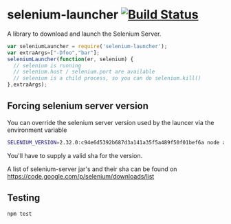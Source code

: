selenium-launcher [![Build Status](https://secure.travis-ci.org/daaku/nodejs-selenium-launcher.png)](http://travis-ci.org/daaku/nodejs-selenium-launcher)
=================

A library to download and launch the Selenium Server.

```javascript
var seleniumLauncher = require('selenium-launcher');
var extraArgs=["-Dfoo","bar"];
seleniumLauncher(function(er, selenium) {
  // selenium is running
  // selenium.host / selenium.port are available
  // selenium is a child process, so you can do selenium.kill()
},extraArgs);
```

Forcing selenium server version
---

You can override the selenium server version used by the launcer
 via the environment variable

```bash
SELENIUM_VERSION=2.32.0:c94e6d5392b687d3a141a35f5a489f50f01bef6a node app.js
```

You'll have to supply a valid sha for the version.

A list of selenium-server jar's and their sha can be found on
https://code.google.com/p/selenium/downloads/list


Testing
---

```sh
npm test
```
